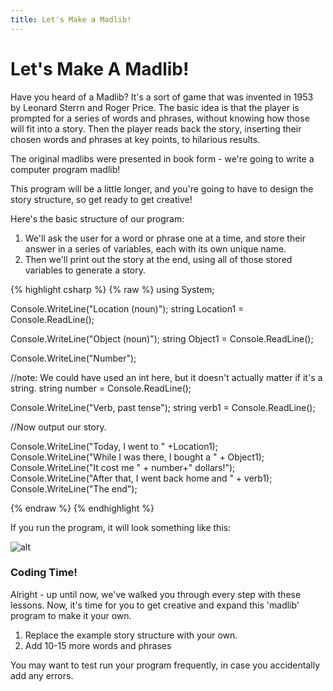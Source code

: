 ```yaml
---
title: Let's Make a Madlib!
---
```


# Let's Make A Madlib!

Have you heard of a Madlib? It's a sort of game that was invented in 1953 by Leonard Sterrn and Roger Price. 
The basic idea is that the player is prompted for a series of words and phrases, without knowing how those will fit into a story. Then the player reads back the story, inserting their chosen words and phrases at key points, to hilarious results.

The original madlibs were presented in book form - we're going to write a computer program madlib!

This program will be a little longer, and you're going to have to design the story structure, so get ready to get creative!

Here's the basic structure of our program: 
1. We'll ask the user for a word or phrase one at a time, and store their answer in a series of variables, each with its own unique name.
2. Then we'll print out the story at the end, using all of those stored variables to generate a story.

{% highlight csharp  %}
{% raw %}
using System;

Console.WriteLine("Location (noun)");
string Location1 = Console.ReadLine();

Console.WriteLine("Object (noun)");
string Object1 = Console.ReadLine();

Console.WriteLine("Number");

//note: We could have used an int here, but it doesn't actually matter if it's a string.
string number = Console.ReadLine();

Console.WriteLine("Verb, past tense");
string verb1 = Console.ReadLine();

//Now output our story.

Console.WriteLine("Today, I went to " +Location1);
Console.WriteLine("While I was there, I bought a " + Object1);
Console.WriteLine("It cost me " + number+" dollars!");
Console.WriteLine("After that, I went back home and " + verb1);
Console.WriteLine("The end");


{% endraw %}
{% endhighlight %}

If you run the program, it will look something like this:

![alt]({{site.baseurl}}/img/2/madliboutput.png "image_tooltip")

### Coding Time!
Alright - up until now, we've walked you through every step with these lessons.
Now, it's time for you to get creative and expand this 'madlib' program to make it your own.
1. Replace the example story structure with your own.
2. Add 10-15 more words and phrases

You may want to test run your program frequently, in case you accidentally add any errors.


